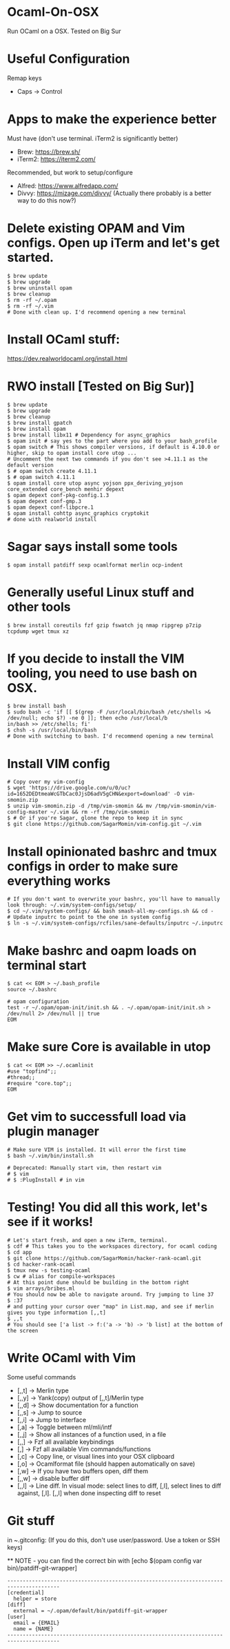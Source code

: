 # Ocaml-On-OSX
Run OCaml on a OSX. Tested on Big Sur

# Useful Configuration
Remap keys  
* Caps -> Control  

# Apps to make the experience better
Must have (don't use terminal. iTerm2 is significantly better)
* Brew: https://brew.sh/
* iTerm2: https://iterm2.com/

Recommended, but work to setup/configure
* Alfred: https://www.alfredapp.com/
* Divvy: https://mizage.com/divvy/ (Actually there probably is a better way to do this now?)

# Delete existing OPAM and Vim configs. Open up iTerm and let's get started.
~~~~
$ brew update
$ brew upgrade
$ brew uninstall opam
$ brew cleanup
$ rm -rf ~/.opam
$ rm -rf ~/.vim 
# Done with clean up. I'd recommend opening a new terminal
~~~~

# Install OCaml stuff:
https://dev.realworldocaml.org/install.html

# RWO install [Tested on Big Sur)]
~~~~
$ brew update
$ brew upgrade
$ brew cleanup
$ brew install gpatch 
$ brew install opam
$ brew install libx11 # Dependency for async_graphics
$ opam init # say yes to the part where you add to your bash_profile
$ opam switch # This shows compiler versions, if default is 4.10.0 or higher, skip to opam install core utop ...
# Uncomment the next two commands if you don't see >4.11.1 as the default version
$ # opam switch create 4.11.1
$ # opam switch 4.11.1
$ opam install core utop async yojson ppx_deriving_yojson core_extended core_bench menhir depext
$ opam depext conf-pkg-config.1.3
$ opam depext conf-gmp.3
$ opam depext conf-libpcre.1
$ opam install cohttp async_graphics cryptokit 
# done with realworld install
~~~~

# Sagar says install some tools
~~~~
$ opam install patdiff sexp ocamlformat merlin ocp-indent
~~~~

# Generally useful Linux stuff and other tools
~~~~
$ brew install coreutils fzf gzip fswatch jq nmap ripgrep p7zip tcpdump wget tmux xz
~~~~

# If you decide to install the VIM tooling, you need to use bash on OSX.
~~~~
$ brew install bash
$ sudo bash -c 'if [[ $(grep -F /usr/local/bin/bash /etc/shells >& /dev/null; echo $?) -ne 0 ]]; then echo /usr/local/b
in/bash >> /etc/shells; fi'
$ chsh -s /usr/local/bin/bash
# Done with switching to bash. I'd recommend opening a new terminal
~~~~

# Install VIM config
~~~~
# Copy over my vim-config 
$ wget 'https://drive.google.com/u/0/uc?id=1652DEDtmeaWcGTbCac0JjsD6adV5gCHN&export=download' -O vim-smomin.zip 
$ unzip vim-smomin.zip -d /tmp/vim-smomin && mv /tmp/vim-smomin/vim-config-master ~/.vim && rm -rf /tmp/vim-smomin
$ # Or if you're Sagar, glone the repo to keep it in sync
$ git clone https://github.com/SagarMomin/vim-config.git ~/.vim
~~~~

# Install opinionated bashrc and tmux configs in order to make sure everything works
~~~~
# If you don't want to overwrite your bashrc, you'll have to manually look through: ~/.vim/system-configs/setup/
$ cd ~/.vim/system-configs/ && bash smash-all-my-configs.sh && cd -
# Update inputrc to point to the one in system config
$ ln -s ~/.vim/system-configs/rcfiles/sane-defaults/inputrc ~/.inputrc
~~~~

# Make bashrc and oapm loads on terminal start
~~~~
$ cat << EOM > ~/.bash_profile
source ~/.bashrc

# opam configuration
test -r ~/.opam/opam-init/init.sh && . ~/.opam/opam-init/init.sh > /dev/null 2> /dev/null || true
EOM
~~~~

# Make sure Core is available in utop
~~~~
$ cat << EOM >> ~/.ocamlinit
#use "topfind";;
#thread;;
#require "core.top";;
EOM
~~~~

# Get vim to successfull load via plugin manager
~~~~
# Make sure VIM is installed. It will error the first time
$ bash ~/.vim/bin/install.sh

# Deprecated: Manually start vim, then restart vim
# $ vim
# $ :PlugInstall # in vim
~~~~

# Testing! You did all this work, let's see if it works!
~~~~
# Let's start fresh, and open a new iTerm, terminal.
$ cdf # This takes you to the workspaces directory, for ocaml coding
$ cd app
$ git clone https://github.com/SagarMomin/hacker-rank-ocaml.git
$ cd hacker-rank-ocaml
$ tmux new -s testing-ocaml
$ cw # alias for compile-workspaces
# At this point dune should be building in the bottom right
$ vim arrays/bribes.ml
# You should now be able to navigate around. Try jumping to line 37
$ :37
# and putting your cursor over "map" in List.map, and see if merlin gives you type information [,,t]
$ ,,t
# You should see ['a list -> f:('a -> 'b) -> 'b list] at the bottom of the screen
~~~~

# Write OCaml with Vim
Some useful commands
* [,,t] -> Merlin type
* [,,y] -> Yank(copy) output of [,,t]/Merlin type
* [,,d] -> Show documentation for a function
* [,,s] -> Jump to source
* [,,i] -> Jump to interface
* [,a] -> Toggle between ml/mli/intf
* [,,j] -> Show all instances of a function used, in a file
* [,,<SPC>] -> Fzf all available keybindings
* [,<SPC>] -> Fzf all available Vim commands/functions
* [,c] -> Copy line, or visual lines into your OSX clipboard
* [,o] -> Ocamlformat file (should happen automatically on save)
* [,w] -> If you have two buffers open, diff them
* [,,w] -> disable buffer diff
* [,,l] -> Line diff. In visual mode: select lines to diff, [,l], select lines to diff against, [,l]. [,,l] when done inspecting diff to reset
  
# Git stuff
in ~.gitconfig: (If you do this, don't use user/password. Use a token or SSH keys)

** NOTE - you can find the correct bin with [echo $(opam config var bin)/patdiff-git-wrapper]
~~~~
---------------------------------------------------------------------------------------
[credential]
  helper = store
[diff]
  external = ~/.opam/default/bin/patdiff-git-wrapper
[user]
  email = {EMAIL}
  name = {NAME}
---------------------------------------------------------------------------------------
~~~~

